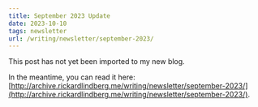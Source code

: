 ```yaml
---
title: September 2023 Update
date: 2023-10-10
tags: newsletter
url: /writing/newsletter/september-2023/
---
```


This post has not yet been imported to my new blog.

In the meantime, you can read it here: [http://archive.rickardlindberg.me/writing/newsletter/september-2023/](http://archive.rickardlindberg.me/writing/newsletter/september-2023/).
